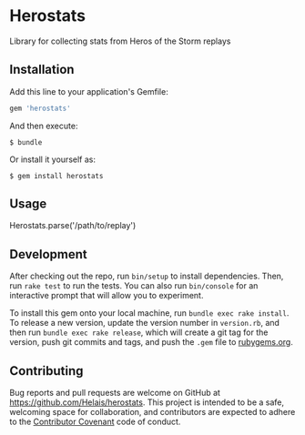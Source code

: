 # Herostats

Library for collecting stats from Heros of the Storm replays

## Installation

Add this line to your application's Gemfile:

```ruby
gem 'herostats'
```

And then execute:

    $ bundle

Or install it yourself as:

    $ gem install herostats

## Usage

Herostats.parse('/path/to/replay')

## Development

After checking out the repo, run `bin/setup` to install dependencies. Then, run `rake test` to run the tests. You can also run `bin/console` for an interactive prompt that will allow you to experiment.

To install this gem onto your local machine, run `bundle exec rake install`. To release a new version, update the version number in `version.rb`, and then run `bundle exec rake release`, which will create a git tag for the version, push git commits and tags, and push the `.gem` file to [rubygems.org](https://rubygems.org).

## Contributing

Bug reports and pull requests are welcome on GitHub at https://github.com/Helais/herostats. This project is intended to be a safe, welcoming space for collaboration, and contributors are expected to adhere to the [Contributor Covenant](contributor-covenant.org) code of conduct.

